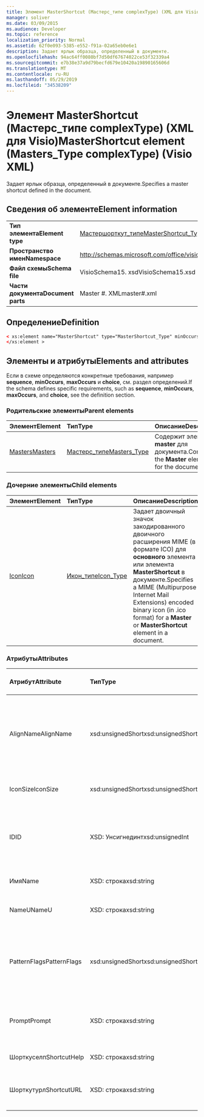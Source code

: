 ```yaml
---
title: Элемент MasterShortcut (Мастерс_типе complexType) (XML для Visio)
manager: soliver
ms.date: 03/09/2015
ms.audience: Developer
ms.topic: reference
localization_priority: Normal
ms.assetid: 62f0e093-5385-e552-f91a-02a65eb0e6e1
description: Задает ярлык образца, определенный в документе.
ms.openlocfilehash: 94ac64ff0080bf7d50df67674022ce53f32339a4
ms.sourcegitcommit: e7b38e37a9d79becfd679e10420a19890165606d
ms.translationtype: MT
ms.contentlocale: ru-RU
ms.lasthandoff: 05/29/2019
ms.locfileid: "34538209"
---
```

# <a name="mastershortcut-element-masterstype-complextype-visio-xml"></a><span data-ttu-id="0dc06-103">Элемент MasterShortcut (Мастерс_типе complexType) (XML для Visio)</span><span class="sxs-lookup"><span data-stu-id="0dc06-103">MasterShortcut element (Masters_Type complexType) (Visio XML)</span></span>

<span data-ttu-id="0dc06-104">Задает ярлык образца, определенный в документе.</span><span class="sxs-lookup"><span data-stu-id="0dc06-104">Specifies a master shortcut defined in the document.</span></span>
  
## <a name="element-information"></a><span data-ttu-id="0dc06-105">Сведения об элементе</span><span class="sxs-lookup"><span data-stu-id="0dc06-105">Element information</span></span>

|||
|:-----|:-----|
|<span data-ttu-id="0dc06-106">**Тип элемента**</span><span class="sxs-lookup"><span data-stu-id="0dc06-106">**Element type**</span></span> <br/> |[<span data-ttu-id="0dc06-107">Мастершорткут_типе</span><span class="sxs-lookup"><span data-stu-id="0dc06-107">MasterShortcut_Type</span></span>](mastershortcut_type-complextypevisio-xml.md) <br/> |
|<span data-ttu-id="0dc06-108">**Пространство имен**</span><span class="sxs-lookup"><span data-stu-id="0dc06-108">**Namespace**</span></span> <br/> |http://schemas.microsoft.com/office/visio/2012/main  <br/> |
|<span data-ttu-id="0dc06-109">**Файл схемы**</span><span class="sxs-lookup"><span data-stu-id="0dc06-109">**Schema file**</span></span> <br/> |<span data-ttu-id="0dc06-110">VisioSchema15. xsd</span><span class="sxs-lookup"><span data-stu-id="0dc06-110">VisioSchema15.xsd</span></span>  <br/> |
|<span data-ttu-id="0dc06-111">**Части документа**</span><span class="sxs-lookup"><span data-stu-id="0dc06-111">**Document parts**</span></span> <br/> |<span data-ttu-id="0dc06-112">Master #. XML</span><span class="sxs-lookup"><span data-stu-id="0dc06-112">master#.xml</span></span>  <br/> |
   
## <a name="definition"></a><span data-ttu-id="0dc06-113">Определение</span><span class="sxs-lookup"><span data-stu-id="0dc06-113">Definition</span></span>

```XML
< xs:element name="MasterShortcut" type="MasterShortcut_Type" minOccurs="0" maxOccurs="unbounded" >
</xs:element >
```

## <a name="elements-and-attributes"></a><span data-ttu-id="0dc06-114">Элементы и атрибуты</span><span class="sxs-lookup"><span data-stu-id="0dc06-114">Elements and attributes</span></span>

<span data-ttu-id="0dc06-115">Если в схеме определяются конкретные требования, например **sequence**, **minOccurs**, **maxOccurs** и **choice**, см. раздел определений.</span><span class="sxs-lookup"><span data-stu-id="0dc06-115">If the schema defines specific requirements, such as **sequence**, **minOccurs**, **maxOccurs**, and **choice**, see the definition section.</span></span> 
  
### <a name="parent-elements"></a><span data-ttu-id="0dc06-116">Родительские элементы</span><span class="sxs-lookup"><span data-stu-id="0dc06-116">Parent elements</span></span>

|<span data-ttu-id="0dc06-117">**Элемент**</span><span class="sxs-lookup"><span data-stu-id="0dc06-117">**Element**</span></span>|<span data-ttu-id="0dc06-118">**Тип**</span><span class="sxs-lookup"><span data-stu-id="0dc06-118">**Type**</span></span>|<span data-ttu-id="0dc06-119">**Описание**</span><span class="sxs-lookup"><span data-stu-id="0dc06-119">**Description**</span></span>|
|:-----|:-----|:-----|
|[<span data-ttu-id="0dc06-120">Masters</span><span class="sxs-lookup"><span data-stu-id="0dc06-120">Masters</span></span>](masters-elementvisio-xml.md) <br/> |[<span data-ttu-id="0dc06-121">Мастерс_типе</span><span class="sxs-lookup"><span data-stu-id="0dc06-121">Masters_Type</span></span>](masters_type-complextypevisio-xml.md) <br/> |<span data-ttu-id="0dc06-122">Содержит элементы **master** для документа.</span><span class="sxs-lookup"><span data-stu-id="0dc06-122">Contains the **Master** elements for the document.</span></span>  <br/> |
   
### <a name="child-elements"></a><span data-ttu-id="0dc06-123">Дочерние элементы</span><span class="sxs-lookup"><span data-stu-id="0dc06-123">Child elements</span></span>

|<span data-ttu-id="0dc06-124">**Элемент**</span><span class="sxs-lookup"><span data-stu-id="0dc06-124">**Element**</span></span>|<span data-ttu-id="0dc06-125">**Тип**</span><span class="sxs-lookup"><span data-stu-id="0dc06-125">**Type**</span></span>|<span data-ttu-id="0dc06-126">**Описание**</span><span class="sxs-lookup"><span data-stu-id="0dc06-126">**Description**</span></span>|
|:-----|:-----|:-----|
|[<span data-ttu-id="0dc06-127">Icon</span><span class="sxs-lookup"><span data-stu-id="0dc06-127">Icon</span></span>](icon-element-mastershortcut_type-complextypevisio-xml.md) <br/> |[<span data-ttu-id="0dc06-128">Икон_типе</span><span class="sxs-lookup"><span data-stu-id="0dc06-128">Icon_Type</span></span>](icon_type-complextypevisio-xml.md) <br/> |<span data-ttu-id="0dc06-129">Задает двоичный значок закодированного двоичного расширения MIME (в формате ICO) для **основного** элемента или элемента **MasterShortcut** в документе.</span><span class="sxs-lookup"><span data-stu-id="0dc06-129">Specifies a MIME (Multipurpose Internet Mail Extensions) encoded binary icon (in .ico format) for a **Master** or **MasterShortcut** element in a document.</span></span>  <br/> |
   
### <a name="attributes"></a><span data-ttu-id="0dc06-130">Атрибуты</span><span class="sxs-lookup"><span data-stu-id="0dc06-130">Attributes</span></span>

|<span data-ttu-id="0dc06-131">**Атрибут**</span><span class="sxs-lookup"><span data-stu-id="0dc06-131">**Attribute**</span></span>|<span data-ttu-id="0dc06-132">**Тип**</span><span class="sxs-lookup"><span data-stu-id="0dc06-132">**Type**</span></span>|<span data-ttu-id="0dc06-133">**Обязательный**</span><span class="sxs-lookup"><span data-stu-id="0dc06-133">**Required**</span></span>|<span data-ttu-id="0dc06-134">**Описание**</span><span class="sxs-lookup"><span data-stu-id="0dc06-134">**Description**</span></span>|<span data-ttu-id="0dc06-135">**Возможные значения**</span><span class="sxs-lookup"><span data-stu-id="0dc06-135">**Possible values**</span></span>|
|:-----|:-----|:-----|:-----|:-----|
|<span data-ttu-id="0dc06-136">AlignName</span><span class="sxs-lookup"><span data-stu-id="0dc06-136">AlignName</span></span>  <br/> |<span data-ttu-id="0dc06-137">xsd:unsignedShort</span><span class="sxs-lookup"><span data-stu-id="0dc06-137">xsd:unsignedShort</span></span>  <br/> |<span data-ttu-id="0dc06-138">необязательный</span><span class="sxs-lookup"><span data-stu-id="0dc06-138">optional</span></span>  <br/> |<span data-ttu-id="0dc06-139">Указывает, выровнен ли текст элемента в окне набора элементов слева, справа или по центру.</span><span class="sxs-lookup"><span data-stu-id="0dc06-139">Specifies whether the element's text in the stencil window is aligned left, right, or center.</span></span>  <br/> |<span data-ttu-id="0dc06-140">Значения для типа xsd:unsignedShort.</span><span class="sxs-lookup"><span data-stu-id="0dc06-140">Values of the xsd:unsignedShort type.</span></span>  <br/> |
|<span data-ttu-id="0dc06-141">IconSize</span><span class="sxs-lookup"><span data-stu-id="0dc06-141">IconSize</span></span>  <br/> |<span data-ttu-id="0dc06-142">xsd:unsignedShort</span><span class="sxs-lookup"><span data-stu-id="0dc06-142">xsd:unsignedShort</span></span>  <br/> |<span data-ttu-id="0dc06-143">необязательный</span><span class="sxs-lookup"><span data-stu-id="0dc06-143">optional</span></span>  <br/> |<span data-ttu-id="0dc06-144">Размер значка элемента.</span><span class="sxs-lookup"><span data-stu-id="0dc06-144">The size of the element's icon.</span></span>  <br/> |<span data-ttu-id="0dc06-145">Значения для типа xsd:unsignedShort.</span><span class="sxs-lookup"><span data-stu-id="0dc06-145">Values of the xsd:unsignedShort type.</span></span>  <br/> |
|<span data-ttu-id="0dc06-146">ID</span><span class="sxs-lookup"><span data-stu-id="0dc06-146">ID</span></span>  <br/> |<span data-ttu-id="0dc06-147">XSD: Унсигнединт</span><span class="sxs-lookup"><span data-stu-id="0dc06-147">xsd:unsignedInt</span></span>  <br/> |<span data-ttu-id="0dc06-148">Обязательный</span><span class="sxs-lookup"><span data-stu-id="0dc06-148">required</span></span>  <br/> |<span data-ttu-id="0dc06-149">Уникальный идентификатор элемента в родительском элементе.</span><span class="sxs-lookup"><span data-stu-id="0dc06-149">The unique ID of the element within its parent element.</span></span>  <br/> |<span data-ttu-id="0dc06-150">Значения типа XSD: Унсигнединт.</span><span class="sxs-lookup"><span data-stu-id="0dc06-150">Values of the xsd:unsignedInt type.</span></span>  <br/> |
|<span data-ttu-id="0dc06-151">Имя</span><span class="sxs-lookup"><span data-stu-id="0dc06-151">Name</span></span>  <br/> |<span data-ttu-id="0dc06-152">XSD: строка</span><span class="sxs-lookup"><span data-stu-id="0dc06-152">xsd:string</span></span>  <br/> |<span data-ttu-id="0dc06-153">необязательный</span><span class="sxs-lookup"><span data-stu-id="0dc06-153">optional</span></span>  <br/> |<span data-ttu-id="0dc06-154">Имя элемента.</span><span class="sxs-lookup"><span data-stu-id="0dc06-154">The name of the element.</span></span>  <br/> |<span data-ttu-id="0dc06-155">Значения типа String: XSD.</span><span class="sxs-lookup"><span data-stu-id="0dc06-155">Values of the xsd:string type.</span></span>  <br/> |
|<span data-ttu-id="0dc06-156">NameU</span><span class="sxs-lookup"><span data-stu-id="0dc06-156">NameU</span></span>  <br/> |<span data-ttu-id="0dc06-157">XSD: строка</span><span class="sxs-lookup"><span data-stu-id="0dc06-157">xsd:string</span></span>  <br/> |<span data-ttu-id="0dc06-158">необязательный</span><span class="sxs-lookup"><span data-stu-id="0dc06-158">optional</span></span>  <br/> |<span data-ttu-id="0dc06-159">Универсальное имя элемента.</span><span class="sxs-lookup"><span data-stu-id="0dc06-159">The universal name of the element.</span></span>  <br/> |<span data-ttu-id="0dc06-160">Значения типа String: XSD.</span><span class="sxs-lookup"><span data-stu-id="0dc06-160">Values of the xsd:string type.</span></span>  <br/> |
|<span data-ttu-id="0dc06-161">PatternFlags</span><span class="sxs-lookup"><span data-stu-id="0dc06-161">PatternFlags</span></span>  <br/> |<span data-ttu-id="0dc06-162">xsd:unsignedShort</span><span class="sxs-lookup"><span data-stu-id="0dc06-162">xsd:unsignedShort</span></span>  <br/> |<span data-ttu-id="0dc06-163">необязательный</span><span class="sxs-lookup"><span data-stu-id="0dc06-163">optional</span></span>  <br/> |<span data-ttu-id="0dc06-164">Определяет, является ли основной пользователь нестандартным шаблоном.</span><span class="sxs-lookup"><span data-stu-id="0dc06-164">Determines whether a master behaves as a custom pattern.</span></span>  <br/> |<span data-ttu-id="0dc06-165">Значения для типа xsd:unsignedShort.</span><span class="sxs-lookup"><span data-stu-id="0dc06-165">Values of the xsd:unsignedShort type.</span></span>  <br/> |
|<span data-ttu-id="0dc06-166">Prompt</span><span class="sxs-lookup"><span data-stu-id="0dc06-166">Prompt</span></span>  <br/> |<span data-ttu-id="0dc06-167">XSD: строка</span><span class="sxs-lookup"><span data-stu-id="0dc06-167">xsd:string</span></span>  <br/> |<span data-ttu-id="0dc06-168">необязательный</span><span class="sxs-lookup"><span data-stu-id="0dc06-168">optional</span></span>  <br/> |<span data-ttu-id="0dc06-169">Строка состояния и приглашение подсказки для элемента.</span><span class="sxs-lookup"><span data-stu-id="0dc06-169">The status bar and tool tip prompt for the element.</span></span>  <br/> |<span data-ttu-id="0dc06-170">Значения типа String: XSD.</span><span class="sxs-lookup"><span data-stu-id="0dc06-170">Values of the xsd:string type.</span></span>  <br/> |
|<span data-ttu-id="0dc06-171">Шорткуселп</span><span class="sxs-lookup"><span data-stu-id="0dc06-171">ShortcutHelp</span></span>  <br/> |<span data-ttu-id="0dc06-172">XSD: строка</span><span class="sxs-lookup"><span data-stu-id="0dc06-172">xsd:string</span></span>  <br/> |<span data-ttu-id="0dc06-173">необязательный</span><span class="sxs-lookup"><span data-stu-id="0dc06-173">optional</span></span>  <br/> |<span data-ttu-id="0dc06-174">Строка справки для элемента.</span><span class="sxs-lookup"><span data-stu-id="0dc06-174">A help string for the element.</span></span>  <br/> |<span data-ttu-id="0dc06-175">Значения типа String: XSD.</span><span class="sxs-lookup"><span data-stu-id="0dc06-175">Values of the xsd:string type.</span></span>  <br/> |
|<span data-ttu-id="0dc06-176">Шорткутурл</span><span class="sxs-lookup"><span data-stu-id="0dc06-176">ShortcutURL</span></span>  <br/> |<span data-ttu-id="0dc06-177">XSD: строка</span><span class="sxs-lookup"><span data-stu-id="0dc06-177">xsd:string</span></span>  <br/> |<span data-ttu-id="0dc06-178">необязательный</span><span class="sxs-lookup"><span data-stu-id="0dc06-178">optional</span></span>  <br/> |<span data-ttu-id="0dc06-179">URL-адрес элемента **MasterShortcut** .</span><span class="sxs-lookup"><span data-stu-id="0dc06-179">A URL to a **MasterShortcut** element.</span></span>  <br/> |<span data-ttu-id="0dc06-180">Значения типа String: XSD.</span><span class="sxs-lookup"><span data-stu-id="0dc06-180">Values of the xsd:string type.</span></span>  <br/> |
   

